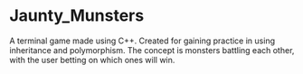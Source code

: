# Jaunty_Munsters
A terminal game made using C++. Created for gaining practice in using inheritance and polymorphism. 
The concept is monsters battling each other, with the user betting on which ones will win.
